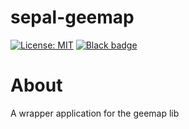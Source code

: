 # sepal-geemap

[![License: MIT](https://img.shields.io/badge/License-MIT-yellow.svg)](https://github.com/12rambau/sepal-geemap/blob/master/LICENSE)
[![Black badge](https://img.shields.io/badge/code%20style-black-000000.svg)](https://github.com/psf/black)

# About

A wrapper application for the geemap lib
